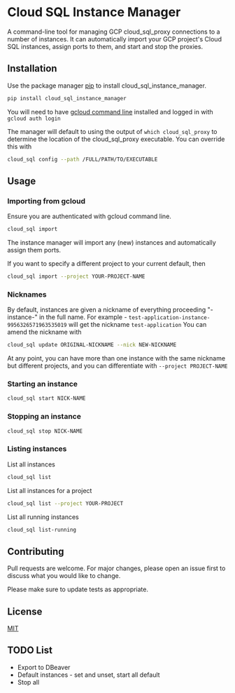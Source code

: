 # Cloud SQL Instance Manager

A command-line tool for managing GCP cloud_sql_proxy connections to a number of instances. 
It can automatically import your GCP project's Cloud SQL instances, assign ports to them, and start and stop the proxies.

## Installation

Use the package manager [pip](https://pip.pypa.io/en/stable/) to install cloud_sql_instance_manager.

```bash
pip install cloud_sql_instance_manager
```

You will need to have [gcloud command line](https://cloud.google.com/sdk/gcloud) installed and logged in with `gcloud auth login`

The manager will default to using the output of `which cloud_sql_proxy` to determine the location of the cloud_sql_proxy executable. You can override this with
```bash
cloud_sql config --path /FULL/PATH/TO/EXECUTABLE
```

## Usage

### Importing from gcloud

Ensure you are authenticated with gcloud command line.
```bash
cloud_sql import
```

The instance manager will import any (new) instances and automatically assign them ports.

If you want to specify a different project to your current default, then

```bash
cloud_sql import --project YOUR-PROJECT-NAME
```

### Nicknames
By default, instances are given a nickname of everything proceeding "-instance-" in the full name. For example - `test-application-instance-9956326571963535019` will get the nickname `test-application`
You can amend the nickname with 
```bash
cloud_sql update ORIGINAL-NICKNAME --nick NEW-NICKNAME
```

At any point, you can have more than one instance with the same nickname but different projects, and you can differentiate with `--project PROJECT-NAME`

### Starting an instance

```bash
cloud_sql start NICK-NAME 
```

### Stopping an instance

```bash
cloud_sql stop NICK-NAME 
```

### Listing instances
List all instances
```bash
cloud_sql list 
```
List all instances for a project
```bash
cloud_sql list --project YOUR-PROJECT
```

List all running instances
```bash
cloud_sql list-running
```

## Contributing
Pull requests are welcome. For major changes, please open an issue first to discuss what you would like to change.

Please make sure to update tests as appropriate.

## License
[MIT](https://choosealicense.com/licenses/mit/)

## TODO List

* Export to DBeaver
* Default instances - set and unset, start all default
* Stop all